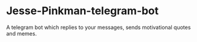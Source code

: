 # Jesse-Pinkman-telegram-bot
A telegram bot which replies to your messages, sends motivational quotes and memes.
